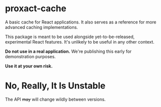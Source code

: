 # proxact-cache

A basic cache for React applications. It also serves as a reference for more
advanced caching implementations.

This package is meant to be used alongside yet-to-be-released, experimental
React features. It's unlikely to be useful in any other context.

**Do not use in a real application.** We're publishing this early for
demonstration purposes.

**Use it at your own risk.**

# No, Really, It Is Unstable

The API ~~may~~ will change wildly between versions.
